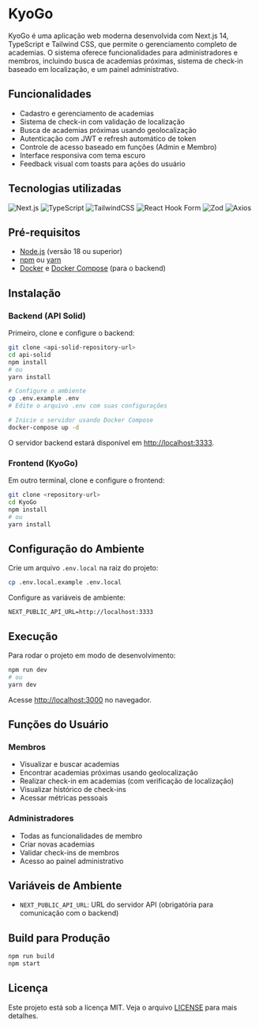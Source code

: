 # KyoGo

KyoGo é uma aplicação web moderna desenvolvida com Next.js 14, TypeScript e Tailwind CSS, que permite o gerenciamento completo de academias. O sistema oferece funcionalidades para administradores e membros, incluindo busca de academias próximas, sistema de check-in baseado em localização, e um painel administrativo.

## Funcionalidades

- Cadastro e gerenciamento de academias
- Sistema de check-in com validação de localização
- Busca de academias próximas usando geolocalização
- Autenticação com JWT e refresh automático de token
- Controle de acesso baseado em funções (Admin e Membro)
- Interface responsiva com tema escuro
- Feedback visual com toasts para ações do usuário

## Tecnologias utilizadas

![Next.js](https://img.shields.io/badge/next.js-%23000000.svg?style=for-the-badge&logo=next.js&logoColor=white)
![TypeScript](https://img.shields.io/badge/typescript-%23007ACC.svg?style=for-the-badge&logo=typescript&logoColor=white)
![TailwindCSS](https://img.shields.io/badge/tailwindcss-%2338B2AC.svg?style=for-the-badge&logo=tailwind-css&logoColor=white)
![React Hook Form](https://img.shields.io/badge/React%20Hook%20Form-%23EC5990.svg?style=for-the-badge&logo=reacthookform&logoColor=white)
![Zod](https://img.shields.io/badge/zod-%233068b7.svg?style=for-the-badge&logo=zod&logoColor=white)
![Axios](https://img.shields.io/badge/axios-%23646CFF.svg?style=for-the-badge&logo=axios&logoColor=white)

## Pré-requisitos

- [Node.js](https://nodejs.org/) (versão 18 ou superior)
- [npm](https://www.npmjs.com/) ou [yarn](https://yarnpkg.com/)
- [Docker](https://www.docker.com/) e [Docker Compose](https://docs.docker.com/compose/) (para o backend)

## Instalação

### Backend (API Solid)

Primeiro, clone e configure o backend:

```bash
git clone <api-solid-repository-url>
cd api-solid
npm install
# ou
yarn install

# Configure o ambiente
cp .env.example .env
# Edite o arquivo .env com suas configurações

# Inicie o servidor usando Docker Compose
docker-compose up -d
```

O servidor backend estará disponível em [http://localhost:3333](http://localhost:3333).

### Frontend (KyoGo)

Em outro terminal, clone e configure o frontend:

```bash
git clone <repository-url>
cd KyoGo
npm install
# ou
yarn install
```

## Configuração do Ambiente

Crie um arquivo `.env.local` na raiz do projeto:

```bash
cp .env.local.example .env.local
```

Configure as variáveis de ambiente:

```env
NEXT_PUBLIC_API_URL=http://localhost:3333
```

## Execução

Para rodar o projeto em modo de desenvolvimento:

```bash
npm run dev
# ou
yarn dev
```

Acesse [http://localhost:3000](http://localhost:3000) no navegador.

## Funções do Usuário

### Membros

- Visualizar e buscar academias
- Encontrar academias próximas usando geolocalização
- Realizar check-in em academias (com verificação de localização)
- Visualizar histórico de check-ins
- Acessar métricas pessoais

### Administradores

- Todas as funcionalidades de membro
- Criar novas academias
- Validar check-ins de membros
- Acesso ao painel administrativo

## Variáveis de Ambiente

- `NEXT_PUBLIC_API_URL`: URL do servidor API (obrigatória para comunicação com o backend)

## Build para Produção

```bash
npm run build
npm start
```

## Licença

Este projeto está sob a licença MIT. Veja o arquivo [LICENSE](LICENSE) para mais detalhes.

